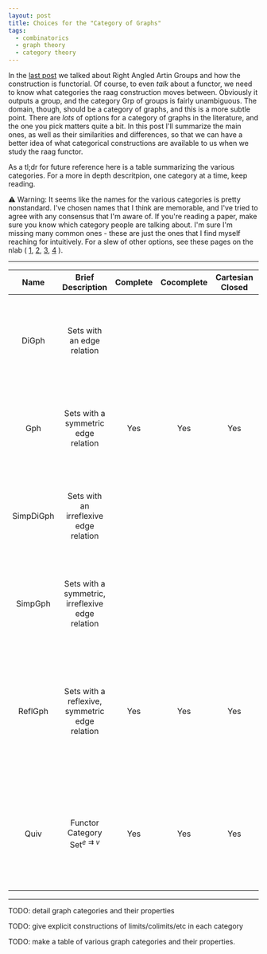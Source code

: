 ```yaml
---
layout: post
title: Choices for the "Category of Graphs"
tags:
  - combinatorics
  - graph theory
  - category theory
---
```


In the [last post](/2020/08/16/raag-defn) we talked about 
Right Angled Artin Groups and how the construction is functorial.
Of course, to even _talk_ about a functor, we need to know what categories
the raag construction moves between. Obviously it outputs a group, and the
category $\mathsf{Grp}$ of groups is fairly unambiguous. The domain, though,
should be a category of graphs, and this is a more subtle point. There are 
_lots_ of options for a category of graphs in the literature, and the one
you pick matters quite a bit. In this post I'll summarize the main ones,
as well as their similarities and differences, so that we can have a better
idea of what categorical constructions are available to us when we study
the raag functor.

As a tl;dr for future reference here is a table summarizing the various
categories. For a more in depth descritpion, one category at a time, 
keep reading. 

⚠ Warning: It seems like the names for the various categories is pretty 
nonstandard. I've chosen names that I think are memorable, and I've tried to
agree with any consensus that I'm aware of. If you're reading a paper, make
sure you know which category people are talking about. I'm sure I'm missing
many common ones - these are just the ones that I find myself reaching for
intuitively. For a slew of other options, see these pages on the nlab
(
[1](https://ncatlab.org/nlab/show/graph),
[2](https://ncatlab.org/nlab/show/category+of+simple+graphs),
[3](https://ncatlab.org/nlab/show/digraph),
[4](https://ncatlab.org/nlab/show/directed+graph)
).

---

| Name                 | Brief Description                                       | Complete | Cocomplete | Cartesian Closed | Subobject Classifier  | Remarks                                                                                                  |
| :---:                | :---:                                                   | :---:    | :---:      | :---:            | :---:                 | :---:                                                                                                    |
| $\mathsf{DiGph}$     | Sets with an edge relation                              |          |            |                  |                       | A good category for directed graphs. Keep in mind this allows self loops too!                            |
| $\mathsf{Gph}$       | Sets with a symmetric edge relation                     | Yes      | Yes        | Yes              | Only for strong monos | My preferred category of graphs. Keep in mind this allows self loops!                                    |
| $\mathsf{SimpDiGph}$ | Sets with an irreflexive edge relation                  |          |            |                  |                       | This is what most people are talking about when they discuss "directed graphs"                           |
| $\mathsf{SimpGph}$   | Sets with a symmetric, irreflexive edge relation        |          |            |                  |                       | This is what most people are talking about when they discuss "graphs"                                    |
| $\mathsf{ReflGph}$   | Sets with a reflexive, symmetric edge relation          | Yes      | Yes        | Yes              | Only for strong monos | This category handles graph minors elegantly, at the cost of sometimes allowing more homs than we'd like |
| $\mathsf{Quiv}$      | Functor Category $\mathsf{Set}^{e \rightrightarrows v}$ | Yes      | Yes        | Yes              | Yes                   | This category is of directed multi-graphs, allowing self loops. It is a fully fledged topos              |

---


TODO: detail graph categories and their properties

TODO: give explicit constructions of limits/colimits/etc in each category

TODO: make a table of various graph categories and their properties. 
